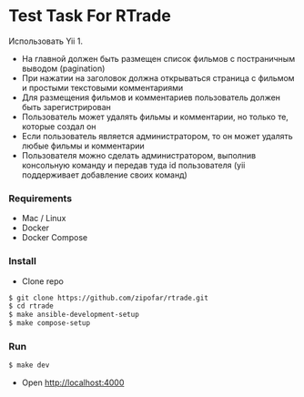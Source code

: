 # Test Task For RTrade

Использовать Yii 1.
* На главной должен быть размещен список фильмов с постраничным выводом (pagination)
* При нажатии на заголовок должна открываться страница с фильмом и простыми текстовыми комментариями
* Для размещения фильмов и комментариев пользователь должен быть зарегистрирован
* Пользователь может удалять фильмы и комментарии, но только те, которые создал он
* Если пользователь является администратором, то он может удалять любые фильмы и комментарии
* Пользователя можно сделать администратором, выполнив консольную команду и передав туда id пользователя (yii поддерживает добавление своих команд)

### Requirements

* Mac / Linux
* Docker
* Docker Compose

### Install

* Clone repo

```bash
$ git clone https://github.com/zipofar/rtrade.git
$ cd rtrade
$ make ansible-development-setup
$ make compose-setup
```

### Run

```bash
$ make dev
```

* Open <http://localhost:4000>

